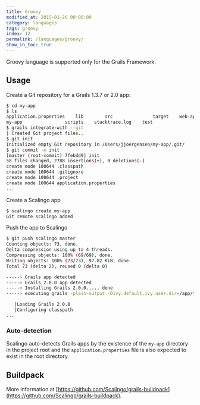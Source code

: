 ```yaml
---
title: Groovy
modified_at: 2015-01-26 00:00:00
category: languages
tags: groovy
index: 12
permalink: /languages/groovy/
show_in_toc: true
---
```


Groovy language is supported only for the Grails Framework.

## Usage

Create a Git repository for a Grails 1.3.7 or 2.0 app:

```bash
$ cd my-app
$ ls
application.properties    lib        src               target    web-app
my-app                scripts    stacktrace.log    test
$ grails integrate-with --git
| Created Git project files..
$ git init
Initialized empty Git repository in /Users/jjoergensen/my-app/.git/
$ git commit -m init
[master (root-commit) 7febdd9] init
58 files changed, 2788 insertions(+), 0 deletions(-)
create mode 100644 .classpath
create mode 100644 .gitignore
create mode 100644 .project
create mode 100644 application.properties
...
```

Create a Scalingo app

```bash
$ scalingo create my-app
Git remote scalingo added
```

Push the app to Scalingo

```bash
$ git push scalingo master
Counting objects: 73, done.
Delta compression using up to 4 threads.
Compressing objects: 100% (69/69), done.
Writing objects: 100% (73/73), 97.82 KiB, done.
Total 73 (delta 2), reused 0 (delta 0)

-----> Grails app detected
-----> Grails 2.0.0 app detected
-----> Installing Grails 2.0.0..... done
-----> executing grails -plain-output -Divy.default.ivy.user.dir=/app/tmp/repo.git/.cache war

   |Loading Grails 2.0.0
   |Configuring classpath
...
```

### Auto-detection

Scalingo auto-detects Grails apps by the existence of the `my-app` directory in
the project root and the `application.properties` file is also expected to
exist in the root directory.

## Buildpack

More information at [https://github.com/Scalingo/grails-buildpack](https://github.com/Scalingo/grails-buildpack).
